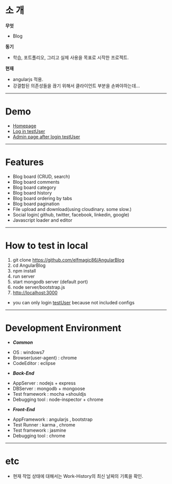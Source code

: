 ﻿
# 소 개 #

**무엇**
 - Blog

**동기**
 - 학습, 포트폴리오, 그리고 실제 사용을 목표로 시작한 프로젝트.

**현재**
 - angularjs 적용.
 - 강결합된 의존성들을 끊기 위해서 클라이언트 부분을 손봐야하는데...

---

# Demo #
 + [Homepage](http://elfmagic2.herokuapp.com/)
 + [Log in testUser](http://elfmagic2.herokuapp.com/test)
 + [Admin page after login testUser](http://elfmagic2.herokuapp.com/#/admin)

---

# Features #
 + Blog board (CRUD, search)
 + Blog board comments
 + Blog board category
 + Blog board history
 + Blog board ordering by tabs
 + Blog board pagination
 + File upload and download(using cloudinary. some slow.)
 + Social login( github, twitter, facebook, linkedin, google)
 + Javascript loader and editor

---

# How to test in local #

 1. git clone https://github.com/elfmagic86/AngularBlog
 2. cd AngularBlog
 3. npm install
 4. run server
  1. start mongodb server (default port)
  2. node server/bootstrap.js
 5. [http://localhost:3000](http://localhost:3000)

- you can only login [testUser](http://localhost:3000/test) because not included configs

---

# Development Environment #
  + ***Common*** 
   - OS : windows7
   - Browser(user-agent) : chrome
   - CodeEditor : eclipse 

  + ***Back-End***
   - AppServer : nodejs + express
   - DBServer  : mongodb + mongoose
   - Test framework : mocha +shouldjs
   - Debugging tool : node-inspector + chrome

  + ***Front-End***
   - AppFramework : angularjs , bootstrap
   - Test Runner : karma , chrome
   - Test framework : jasmine
   - Debugging tool : chrome

---

# etc
 - 현재 작업 상태에 대해서는 Work-History의 최신 날짜의 기록을 확인.